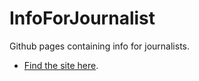 # InfoForJournalist
Github pages containing info for journalists. 

- [Find the site here](https://raakitsamatchjournalist.github.io/InfoForJournalist/). 
